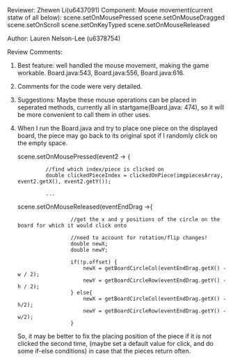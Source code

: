 Reviewer: Zhewen Li(u6437091)
Component: Mouse movement(current statw of all below):
 scene.setOnMousePressed
 scene.setOnMouseDragged
 scene.setOnScroll
 scene.setOnKeyTyped
 scene.setOnMouseReleased
 
Author: Lauren Nelson-Lee (u6378754)

Review Comments:

1. Best feature: well handled the mouse movement, making the game workable.
Board.java:543,
Board.java:556, 
Board.java:616.

2. Comments for the code were very detailed.

3. Suggestions: Maybe these mouse operations can be placed in seperated methods, currently all in startgame(Board.java: 474),
so it will be more convenient to call them in other uses.

4. When I run the Board.java and try to place one piece on the displayed board, the piece may go back to its original spot if I randomly click on the 
empty space. 

    scene.setOnMousePressed(event2 -> {
    
                //find which index/piece is clicked on
                double clickedPieceIndex = clickedOnPiece(imgpiecesArray, event2.getX(), event2.getY());
                
                ...
                
    scene.setOnMouseReleased(eventEndDrag ->{
    
                        //get the x and y positions of the circle on the board for which it would click onto
    
                        //need to account for rotation/flip changes!
                        double newX;
                        double newY;
    
                        if(!p.offset) {
                            newX = getBoardCircleCol(eventEndDrag.getX() - w / 2);
                            newY = getBoardCircleRow(eventEndDrag.getY() - h / 2);
                        } else{
                            newX = getBoardCircleCol(eventEndDrag.getX() - h/2);
                            newY = getBoardCircleRow(eventEndDrag.getY() - w/2);
                        }

    So, it may be better to fix the placing position of the piece if it is not clicked the second time, (maybe set a default value for click, and do 
    some if-else conditions) in case that the pieces return often. 
  
